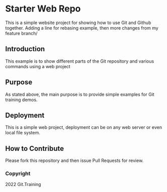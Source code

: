 # Starter Web Repo

This is a simple website project for showing how to use Git and Github together. Adding a line for rebasing example, then more changes from my feature branch/

## Introduction

This example is to show different parts of the Git repository and various commands using a web project

## Purpose

As stated above, the main purpose is to provide simple examples for Git training demos. 

## Deployment

This is a simple web project, deployment can be on any web server or even local file system.

## How to Contribute

Please fork this repository and then issue Pull Requests for review. 

### Copyright

2022 Git.Training